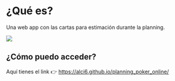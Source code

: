 # ¿Qué es?
Una web app con las cartas para estimación durante la planning. 

![](https://github.com/Alci6/planning_poker_online/blob/3fa438b01faa0b2ea41cbe47a3a3c43afbfe69e0/Planning%20Poker.gif)


## ¿Cómo puedo acceder?
Aquí tienes el link 👉 https://alci6.github.io/planning_poker_online/
